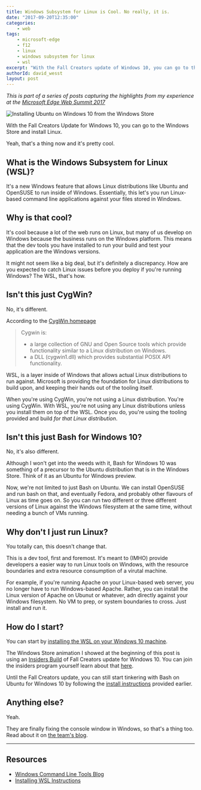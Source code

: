 ```yaml
---
title: Windows Subsystem for Linux is Cool. No really, it is.
date: "2017-09-20T12:35:00"
categories: 
    - web
tags:
    - microsoft-edge
    - f12
    - linux
    - windows subsystem for linux
    - wsl
excerpt: "With the Fall Creators update of Windows 10, you can go to the Windows Store and install Linux. Yeah, that's a thing now and it's pretty cool."
authorId: david_wesst
layout: post
---
```


[1]: https://summit.microsoftedge.com/
[2]: https://davidwesst.blob.core.windows.net/blog/websummit-wsl/ubuntu-install.gif
[3]: https://www.cygwin.com/
[4]: https://msdn.microsoft.com/en-us/commandline/wsl/install_guide
[5]: https://insider.windows.com/en-us/
[6]: https://blogs.msdn.microsoft.com/commandline/

_This is part of a series of posts capturing the highlights from my experience at the [Microsoft Edge Web Summit 2017][1]_

![Installing Ubuntu on Windows 10 from the Windows Store][2]

With the Fall Creators Update for Windows 10, you can go to the Windows Store and install Linux.

Yeah, that's a thing now and it's pretty cool.

## What is the Windows Subsystem for Linux (WSL)?
It's a new Windows feature that allows Linux distributions like Ubuntu and OpenSUSE to run inside of Windows. Essentially, this let's you run Linux-based command line applications against your files stored in Windows.

## Why is that cool?
It's cool because a lot of the web runs on Linux, but many of us develop on Windows because the business runs on the Windows platform. This means that the dev tools you have installed to run your build and test your application are the Windows versions.

It might not seem like a big deal, but it's definitely a discrepancy. How are you expected to catch Linux issues before you deploy if you're running Windows? The WSL, that's how.

## Isn't this just CygWin?
No, it's different.

According to the [CygWin homepage][3]

> Cygwin is:
> * a large collection of GNU and Open Source tools which provide functionality similar to a Linux distribution on Windows.
> * a DLL (cygwin1.dll) which provides substantial POSIX API functionality.

WSL, is a layer inside of Windows that allows actual Linux distributions to run against. Microsoft is providing the foundation for Linux distributions to build upon, and keeping their hands out of the tooling itself.

When you're using CygWin, you're not using a Linux distribution. You're using CygWin. With WSL, you're not using any Linux distributions unless you install them on top of the WSL. Once you do, you're using the tooling provided and build _for that Linux distribution_.

## Isn't this just Bash for Windows 10?
No, it's also different.

Although I won't get into the weeds with it, Bash for Windows 10 was something of a precursor to the Ubuntu distribution that is in the Windows Store. Think of it as an Ubuntu for Windows preview.

Now, we're not limited to just Bash on Ubuntu. We can install OpenSUSE and run bash on that, and eventually Fedora, and probably other flavours of Linux as time goes on. So you can run two different or three different versions of Linux against the Windows filesystem at the same time, without needing a bunch of VMs running. 

## Why don't I just run Linux?
You totally can, this doesn't change that.

This is a dev tool, first and foremost. It's meant to (IMHO) provide developers a easier way to run Linux tools on Windows, with the resource boundaries and extra resource consumption of a virutal machine.

For example, if you're running Apache on your Linux-based web server, you no longer have to run Windows-based Apache. Rather, you can install the Linux version of Apache on Ubunut or whatever, adn directly against your Windows filesystem. No VM to prep, or system boundaries to cross. Just install and run it.

## How do I start?
You can start by [installing the WSL on your Windows 10 machine][4]. 

The Windows Store animation I showed at the beginning of this post is using an [Insiders Build][5] of Fall Creators update for Windows 10. You can join the insiders program yourself learn about that [here][5].

Until the Fall Creators update, you can still start tinkering with Bash on Ubuntu for Windows 10 by following the [install instructions][4] provided earlier.

## Anything else?
Yeah. 

They are finally fixing the console window in Windows, so that's a thing too. Read about it on [the team's blog][6].

---

## Resources

* [Windows Command Line Tools Blog][6]
* [Installing WSL Instructions][4]